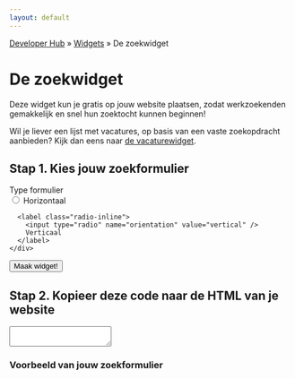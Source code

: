 ```yaml
---
layout: default
---
```


[Developer Hub](/) &raquo; [Widgets](/widgets/) &raquo; De zoekwidget

# De zoekwidget

Deze widget kun je gratis op jouw website plaatsen, zodat werkzoekenden gemakkelijk en snel hun zoektocht kunnen beginnen!

Wil je liever een lijst met vacatures, op basis van een vaste zoekopdracht aanbieden? Kijk dan eens naar [de vacaturewidget](/widgets/vacaturewidget.html).

## Stap 1. Kies jouw zoekformulier

<form class="form-horizontal">

  <div class="form-group">
    <label for="orientation" class="control-label col-sm-3">Type formulier</label>
    <div class="col-sm-9">
      <label class="radio-inline">
        <input type="radio" name="orientation" value="horizontal" />
        Horizontaal
      </label>

      <label class="radio-inline">
        <input type="radio" name="orientation" value="vertical" />
        Verticaal
      </label>
    </div>
  </div>

  <div class="form-group">
    <div class="col-sm-offset-3 col-sm-9">
      <input type="submit" value="Maak widget!" class="btn btn-primary" />
    </div>
  </div>
</form>

<div id="code" class="hidden form-group">
  <h2>Stap 2. Kopieer deze code naar de HTML van je website</h2>
  <textarea id="code-body" onclick="this.focus();this.select();" class="form-control"></textarea>
</div>

<div id="example" class="hidden">
  <h3>Voorbeeld van jouw zoekformulier</h3>

  <div id="example-body"></div>
</div>

<script src="/javascripts/external/uri.js"></script>
<script src="/javascripts/layout/output-buffer.js"></script>
<script src="/javascripts/widgets/search.js"></script>
